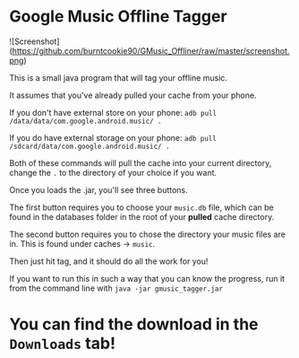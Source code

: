 Google Music Offline Tagger
==================================

![Screenshot] (https://github.com/burntcookie90/GMusic_Offliner/raw/master/screenshot.png)

This is a small java program that will tag your offline music.

It assumes that you've already pulled your cache from your phone.

If you don't have external store on your phone:
	`adb pull /data/data/com.google.android.music/ .`
	
If you do have external storage on your phone:
	`adb pull /sdcard/data/com.google.android.music/ .`

Both of these commands will pull the cache into your current directory, change the `.` to the directory of your choice if you want.

Once you loads the .jar, you'll see three buttons.

The first button requires you to choose your `music.db` file, which can be found in the databases folder in the root of your **pulled** cache directory.

The second button requires you to chose the directory your music files are in. This is found under caches -> `music`. 

Then just hit tag, and it should do all the work for you!

If you want to run this in such a way that you can know the progress, run it from the command line with `java -jar gmusic_tagger.jar`

You can find the download in the `Downloads` tab!
==================================================
